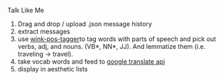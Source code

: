 Talk Like Me

1. Drag and drop / upload .json message history
2. extract messages
3. use [wink-pos-tagger](https://github.com/winkjs/wink-pos-tagger)to tag words with parts of speech and pick out verbs, adj, and nouns. (VB*, NN*, JJ). And lemmatize them (i.e. traveling -> travel).
4. take vocab words and feed to [google translate api](https://cloud.google.com/translate/docs/basic/setup-basic)
5. display in aesthetic lists
